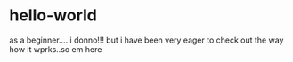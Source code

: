 # hello-world
as a beginner....
i donno!!! but i have been very eager to check out the way how it wprks..so em here

